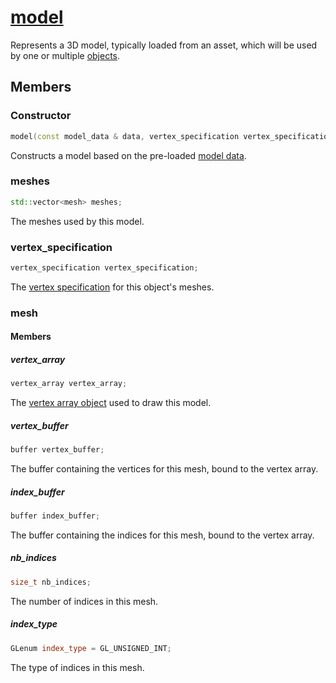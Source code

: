 # [model](model.hpp)

Represents a 3D model, typically loaded from an asset, which will be used by one or multiple [objects](../object.md).

## Members

### Constructor

```cpp
model(const model_data & data, vertex_specification vertex_specification) noexcept;
```

Constructs a model based on the pre-loaded [model data](model_data.md).

### meshes

```cpp
std::vector<mesh> meshes;
```

The meshes used by this model.

### vertex_specification

```cpp
vertex_specification vertex_specification;
```

The [vertex specification](../impl/shaders/vertex_specification.md) for this object's meshes.

### mesh

#### Members

##### vertex_array

```cpp
vertex_array vertex_array;
```

The [vertex array object](../impl/raii/vertex_array.md) used to draw this model.

##### vertex_buffer

```cpp
buffer vertex_buffer;
```

The buffer containing the vertices for this mesh, bound to the vertex array.

##### index_buffer

```cpp
buffer index_buffer;
```

The buffer containing the indices for this mesh, bound to the vertex array.

##### nb_indices

```cpp
size_t nb_indices;
```

The number of indices in this mesh.

##### index_type

```cpp
GLenum index_type = GL_UNSIGNED_INT;
```

The type of indices in this mesh.